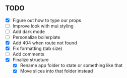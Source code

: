 ## TODO

- [x] Figure out how to type our props
- [ ] Improve look with mui styling
- [ ] Add dark mode
- [ ] Personalize boilerplate
- [x] Add 404 when route not found
- [x] Fix formatting (tab size)
- [ ] Add comments
- [x] Finalize structure
    - [x] Rename app folder to state or something like that
    - [x] Move slices into that folder instead